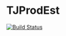# TJProdEst

[![Build Status](https://github.com/q/TJProdEst.jl/actions/workflows/CI.yml/badge.svg?branch=main)](https://github.com/q/TJProdEst.jl/actions/workflows/CI.yml?query=branch%3Amain)
